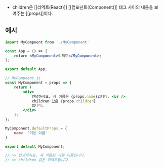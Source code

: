 - children은 [[리액트(React)]] [[컴포넌트(Component)]] 태그 사이의 내용을 보여주는 [[props]]이다.

## 예시

```jsx
import MyCompoent from './MyComponent'

const App = () => {
	return <MyComponent>리액트</MyComponent>;
};

export default App;

// MyCompoent.js
const MyComponent = props => {
	return (
		<div>
			안녕하시요, 제 이름은 {props.name}입니다. <br />
			children 값은 {props.children}
			입니다.
		</div>
	);
};

MyComponent.defaultProps = {
	name: '기본 이름'
}

export default MyComponent;

// >> 안녕하시요, 제 이름은 기본 이름입니다.
// >> children 값은 리액트입니다.
```
